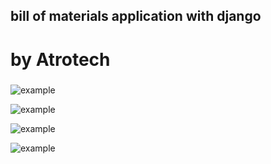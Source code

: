 ## bill of materials application with django
# by Atrotech
###  




![example](https://github.com/nimadorostkar/AtroBOM/blob/master/screenshot/Screen%20Shot%201399-10-22%20at%2014.48.43.png)


![example](https://github.com/nimadorostkar/AtroBOM/blob/master/screenshot/Screen%20Shot%201399-10-22%20at%2014.49.03.png)


![example](https://github.com/nimadorostkar/AtroBOM/blob/master/screenshot/Screen%20Shot%201399-10-22%20at%2014.45.41.png)


![example](https://github.com/nimadorostkar/AtroBOM/blob/master/screenshot/Screen%20Shot%201399-10-22%20at%2014.44.42.png)
